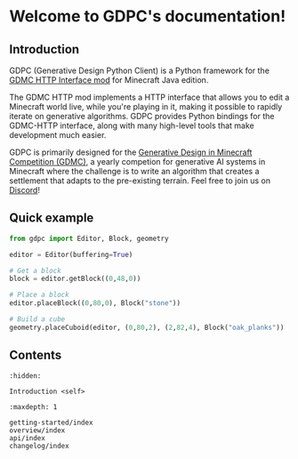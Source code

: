 # Welcome to GDPC's documentation!

## Introduction

GDPC (Generative Design Python Client) is a Python framework for the [GDMC HTTP Interface mod](https://github.com/Niels-NTG/gdmc_http_interface) for Minecraft Java edition.

The GDMC HTTP mod implements a HTTP interface that allows you to edit a Minecraft world live, while you're playing in it, making it possible to rapidly iterate on generative algorithms. GDPC provides Python bindings for the GDMC-HTTP interface, along with many high-level tools that make development much easier.

GDPC is primarily designed for the [Generative Design in Minecraft Competition (GDMC)](https://gendesignmc.wikidot.com/), a yearly competion for generative AI systems in Minecraft where the challenge is to write an algorithm that creates a settlement that adapts to the pre-existing terrain. Feel free to join us on [Discord](https://discord.gg/YwpPCRQWND)!


## Quick example

```python
from gdpc import Editor, Block, geometry

editor = Editor(buffering=True)

# Get a block
block = editor.getBlock((0,48,0))

# Place a block
editor.placeBlock((0,80,0), Block("stone"))

# Build a cube
geometry.placeCuboid(editor, (0,80,2), (2,82,4), Block("oak_planks"))
```


## Contents

```{toctree}
:hidden:

Introduction <self>
```

```{toctree}
:maxdepth: 1

getting-started/index
overview/index
api/index
changelog/index
```
